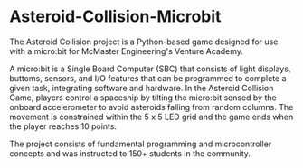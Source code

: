 # Asteroid-Collision-Microbit
The Asteroid Collision project is a Python-based game designed for use with a micro:bit for McMaster Engineering's Venture Academy. 

A micro:bit is a Single Board Computer (SBC) that consists of light displays, buttoms, sensors, and I/O features that can be programmed to complete a given task, integrating software and hardware. In the Asteroid Collision Game, players control a spaceship by tilting the micro:bit sensed by the onboard accelerometer to avoid asteroids falling from random columns. The movement is constrained within the 5 x 5 LED grid and the game ends when the player reaches 10 points.

The project consists of fundamental programming and microcontroller concepts and was instructed to 150+ students in the community.
